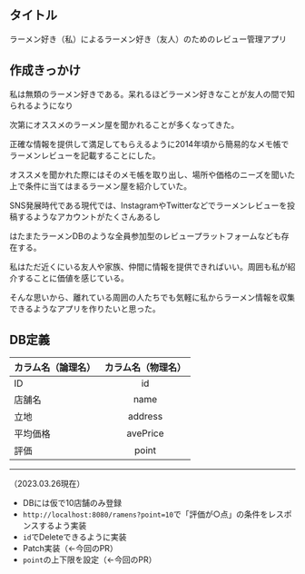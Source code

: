## タイトル

ラーメン好き（私）によるラーメン好き（友人）のためのレビュー管理アプリ

## 作成きっかけ

私は無類のラーメン好きである。呆れるほどラーメン好きなことが友人の間で知られるようになり

次第にオススメのラーメン屋を聞かれることが多くなってきた。

正確な情報を提供して満足してもらえるように2014年頃から簡易的なメモ帳でラーメンレビューを記載することにした。

オススメを聞かれた際にはそのメモ帳を取り出し、場所や価格のニーズを聞いた上で条件に当てはまるラーメン屋を紹介していた。

SNS発展時代である現代では、InstagramやTwitterなどでラーメンレビューを投稿するようなアカウントがたくさんあるし

はたまたラーメンDBのような全員参加型のレビュープラットフォームなども存在する。

私はただ近くにいる友人や家族、仲間に情報を提供できればいい。周囲も私が紹介することに価値を感じている。

そんな思いから、離れている周囲の人たちでも気軽に私からラーメン情報を収集できるようなアプリを作りたいと思った。

## DB定義

| カラム名（論理名） | カラム名（物理名） |
|:----------|:---------:|
| ID        |    id     |
| 店舗名       |   name    |
| 立地        |  address  |
| 平均価格      | avePrice  |
| 評価        |   point   |

***
（2023.03.26現在）

- DBには仮で10店舗のみ登録
- `http://localhost:8080/ramens?point=10`で「評価が○点」の条件をレスポンスするよう実装
- `id`でDeleteできるように実装
- Patch実装（←今回のPR）
- `point`の上下限を設定（←今回のPR）